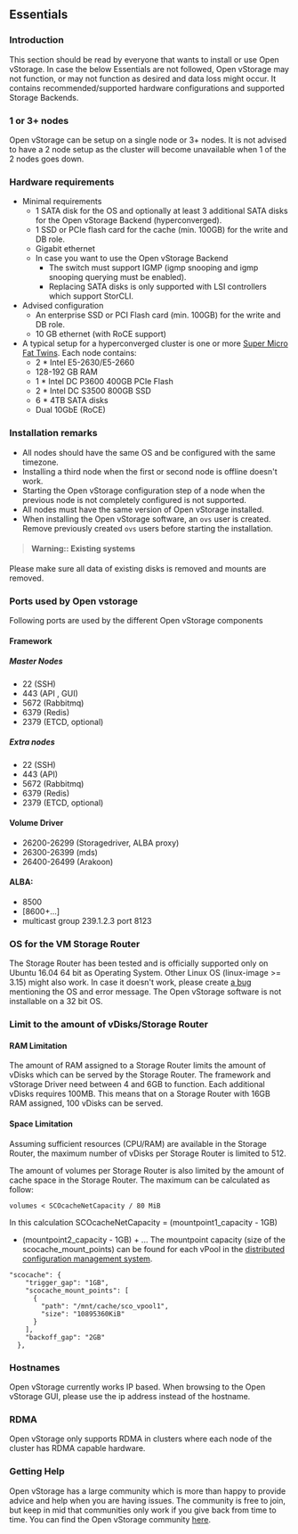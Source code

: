 ## Essentials
### Introduction

This section should be read by everyone that wants to install or use
Open vStorage. In case the below Essentials are not followed, Open
vStorage may not function, or may not function as desired and data loss
might occur. It contains recommended/supported hardware configurations
and supported Storage Backends.

### 1 or 3+ nodes
Open vStorage can be setup on a single node or 3+ nodes. It is not advised to have a 2 node setup as
the cluster will become unavailable when 1 of the 2 nodes goes down.

### Hardware requirements
-   Minimal requirements
    -   1 SATA disk for the OS and optionally at least 3 additional SATA disks for the Open vStorage Backend (hyperconverged).
    -   1 SSD or PCIe flash card  for the cache (min. 100GB) for the write and DB role.
    -   Gigabit ethernet
    -   In case you want to use the Open vStorage Backend
        - The switch must support IGMP (igmp snooping and igmp snooping querying must be enabled).
        - Replacing SATA disks is only supported with LSI controllers which support StorCLI.
-   Advised configuration
    -   An enterprise SSD or PCI Flash card (min. 100GB) for the write and DB role.
    -   10 GB ethernet (with RoCE support)
-   A typical setup for a hyperconverged cluster is one or more [Super Micro Fat Twins](https://www.supermicro.com/products/system/4U/F628/SYS-F628R3-RC1BPT_.cfm). Each node contains:
    -   2 * Intel E5-2630/E5-2660
    -   128-192 GB RAM
    -   1 * Intel DC P3600 400GB PCIe Flash
    -   2 * Intel DC S3500 800GB SSD
    -   6 * 4TB SATA disks
    -   Dual 10GbE (RoCE)

### Installation remarks

-   All nodes should have the same OS and be configured with the same timezone.
-   Installing a third node when the first or second node is offline
    doesn't work.
-   Starting the Open vStorage configuration step of a node when the
    previous node is not completely configured is not supported.
-   All nodes must have the same version of Open vStorage installed.
-   When installing the Open vStorage software, an `ovs` user is created. Remove previously created `ovs` users before starting the installation.

> #### Warning:: Existing systems
Please make sure all data of existing disks is removed and mounts are removed.


### Ports used by Open vstorage
Following ports are used by the different Open vStorage components

#### Framework
##### Master Nodes
-  22 (SSH)
-  443 (API , GUI)
-  5672 (Rabbitmq)
-  6379 (Redis)
-  2379 (ETCD, optional)

##### Extra nodes
-  22 (SSH)
-  443 (API)
-  5672 (Rabbitmq)
-  6379 (Redis)
-  2379 (ETCD, optional)

#### Volume Driver
-  26200-26299 (Storagedriver, ALBA proxy)
-  26300-26399 (mds)
-  26400-26499 (Arakoon)

#### ALBA:
-  8500 
-  [8600+...] 
-  multicast group 239.1.2.3 port 8123


### OS for the VM Storage Router
The Storage Router has been tested and is officially supported only on Ubuntu 16.04 64 bit as Operating System. 
Other Linux OS (linux-image >= 3.15) might also work. In case it doesn't work, please create [a bug](https://github.com/openvstorage/framework/issues) mentioning the OS and error message. 
The Open vStorage software is not installable on a 32 bit OS.

### Limit to the amount of vDisks/Storage Router
#### RAM Limitation

The amount of RAM assigned to a Storage Router limits the amount of
vDisks which can be served by the Storage Router. The framework and
vStorage Driver need between 4 and 6GB to function. Each additional
vDisks requires 100MB. This means that on a Storage Router with 16GB RAM
assigned, 100 vDisks can be served.


#### Space Limitation
Assuming sufficient resources (CPU/RAM) are available in the Storage
Router, the maximum number of vDisks per Storage Router is limited to
512.

The amount of volumes per Storage Router is also limited by the amount
of cache space in the Storage Router. The maximum can be calculated as
follow:

```
volumes < SCOcacheNetCapacity / 80 MiB
```

In this calculation SCOcacheNetCapacity = (mountpoint1\_capacity - 1GB)
+ (mountpoint2\_capacity - 1GB) + ... The mountpoint capacity (size of
the scocache\_mount\_points) can be found for each vPool in the [distributed configuration management system](../administration/usingthecli/configmgmt.md).

```
"scocache": {
    "trigger_gap": "1GB",
    "scocache_mount_points": [
      {
        "path": "/mnt/cache/sco_vpool1",
        "size": "10895360KiB"
      }
    ],
    "backoff_gap": "2GB"
  },
```

### Hostnames
Open vStorage currently works IP based. When browsing to the Open vStorage GUI, please use the ip address instead of the hostname.

### RDMA
Open vStorage only supports RDMA in clusters where each node of the cluster has RDMA capable hardware.

### Getting Help

Open vStorage has a large community which is more than happy to provide
advice and help when you are having issues. The community is free to
join, but keep in mid that communities only work if you give back from
time to time. You can find the Open vStorage community
[here](https://groups.google.com/forum/#!forum/open-vstorage).


